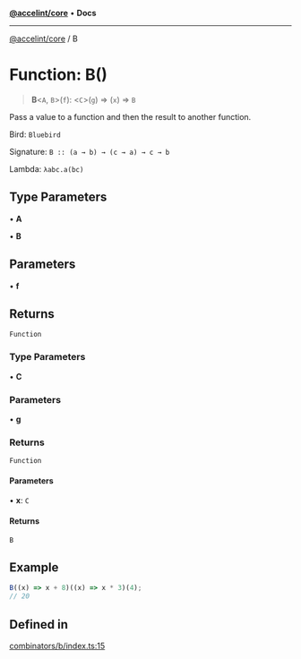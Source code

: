 [**@accelint/core**](../README.md) • **Docs**

***

[@accelint/core](../README.md) / B

# Function: B()

> **B**\<`A`, `B`\>(`f`): \<`C`\>(`g`) => (`x`) => `B`

Pass a value to a function and then the result to another function.

Bird: `Bluebird`

Signature: `B :: (a → b) → (c → a) → c → b`

Lambda: `λabc.a(bc)`

## Type Parameters

• **A**

• **B**

## Parameters

• **f**

## Returns

`Function`

### Type Parameters

• **C**

### Parameters

• **g**

### Returns

`Function`

#### Parameters

• **x**: `C`

#### Returns

`B`

## Example

```ts
B((x) => x + 8)((x) => x * 3)(4);
// 20
```

## Defined in

[combinators/b/index.ts:15](https://github.com/gohypergiant/standard-toolkit/blob/258694cea8ed8bbd956b3cf5da47c2c9debcf127/packages/core/src/combinators/b/index.ts#L15)
